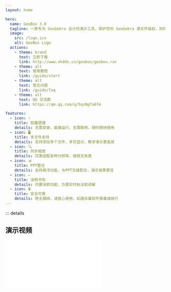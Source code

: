 ```yaml
---
layout: home

hero:
  name: GeoBox 3.0
  tagline: 一款专为 GeoGebra 设计的演示工具，保护您的 GeoGebra 源文件版权，同时提供强大的演示功能。
  image:
    src: /logo.ico
    alt: GeoBox Logo
  actions:
    - theme: brand
      text: 立即下载
      link: http://www.xhdds.cn/geobox/geobox.rar
    - theme: alt
      text: 使用教程
      link: /guide/start
    - theme: alt
      text: 常见问题
      link: /guide/faq
    - theme: alt
      text: QQ 交流群
      link: https://qm.qq.com/q/5qsNgfa6fm

features:
  - icon: ⚡
    title: 轻量便捷
    details: 无需安装，直接运行，无需联网，随时随地使用
  - icon: 🖥️
    title: 多文件支持
    details: 支持添加多个文件，多页显示，教学演示更高效
  - icon: 🔍
    title: 同步缩放
    details: 完美适配各种分辨率，缩放无失真
  - icon: 📊
    title: PPT整合
    details: 支持悬浮功能，与PPT无缝配合，演示效果更佳
  - icon: ✏️
    title: 涂鸦书写
    details: 内置涂鸦功能，方便实时标注和讲解
  - icon: 🔒
    title: 安全可靠
    details: 绝无捆绑，请放心使用，如遇杀毒软件报毒请放行
---
```


::: details &nbsp;
## 演示视频
<div class="bilibili-video-card">
  <div class="video-wrapper">
    <iframe
      src="//player.bilibili.com/player.html?isOutside=true&bvid=BV1Z1jyz7Evc&p=1&autoplay=0"
      frameborder="no"
      allowfullscreen
    />
  </div>
</div>
:::

<style>
.bilibili-video-card {
  max-width: 900px;
  margin: 2rem auto;
  border: 2px solid #eee;
  border-radius: 12px;
  box-shadow: 0 8px 40px rgba(0,0,0,0.08);
  background: #fafbfc;
  overflow: hidden;
}
.video-wrapper {
  position: relative;
  width: 100%;
  padding-bottom: 56.25%;
}
.video-wrapper iframe {
  position: absolute;
  top: 0;
  left: 0;
  width: 100%;
  height: 100%;
}

</style>

网站开发：[Jursin](https://bonjour.bio/jursin)